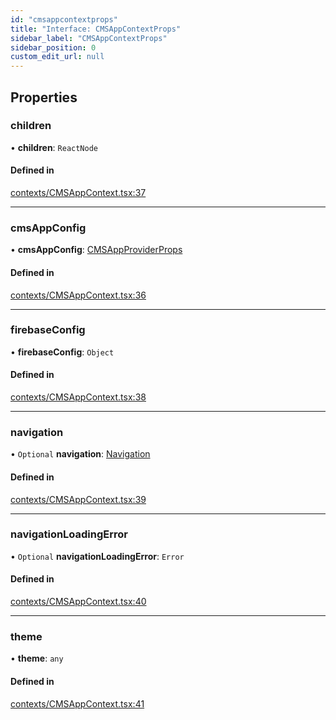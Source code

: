 ```yaml
---
id: "cmsappcontextprops"
title: "Interface: CMSAppContextProps"
sidebar_label: "CMSAppContextProps"
sidebar_position: 0
custom_edit_url: null
---
```


## Properties

### children

• **children**: `ReactNode`

#### Defined in

[contexts/CMSAppContext.tsx:37](https://github.com/Camberi/firecms/blob/42dd384/src/contexts/CMSAppContext.tsx#L37)

___

### cmsAppConfig

• **cmsAppConfig**: [CMSAppProviderProps](cmsappproviderprops.md)

#### Defined in

[contexts/CMSAppContext.tsx:36](https://github.com/Camberi/firecms/blob/42dd384/src/contexts/CMSAppContext.tsx#L36)

___

### firebaseConfig

• **firebaseConfig**: `Object`

#### Defined in

[contexts/CMSAppContext.tsx:38](https://github.com/Camberi/firecms/blob/42dd384/src/contexts/CMSAppContext.tsx#L38)

___

### navigation

• `Optional` **navigation**: [Navigation](navigation.md)

#### Defined in

[contexts/CMSAppContext.tsx:39](https://github.com/Camberi/firecms/blob/42dd384/src/contexts/CMSAppContext.tsx#L39)

___

### navigationLoadingError

• `Optional` **navigationLoadingError**: `Error`

#### Defined in

[contexts/CMSAppContext.tsx:40](https://github.com/Camberi/firecms/blob/42dd384/src/contexts/CMSAppContext.tsx#L40)

___

### theme

• **theme**: `any`

#### Defined in

[contexts/CMSAppContext.tsx:41](https://github.com/Camberi/firecms/blob/42dd384/src/contexts/CMSAppContext.tsx#L41)

